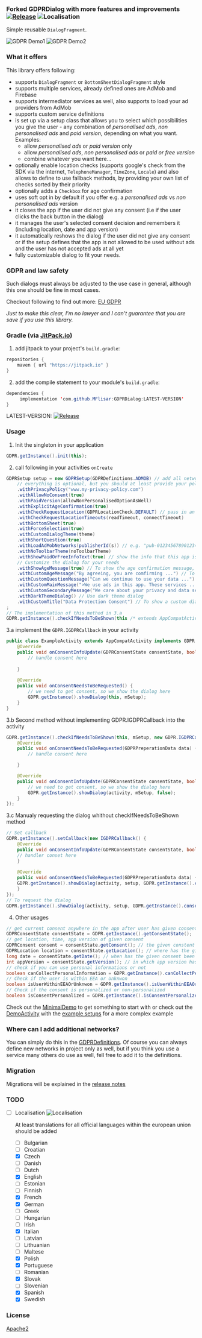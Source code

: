 ### Forked GDPRDialog with more features and improvements [![Release](https://jitpack.io/v/ayoubfletcher/GDPRDialog.svg)](https://jitpack.io/#ayoubfletcher/GDPRDialog) ![Localisation](https://img.shields.io/badge/Localisation-10%2F24%20(42%25)-blue.svg)

Simple reusable `DialogFragment`.

![GDPR Demo1](https://github.com/MFlisar/GDPRDialog/blob/master/demo/demo1.gif "demo1")
![GDPR Demo2](https://github.com/MFlisar/GDPRDialog/blob/master/demo/demo2.gif "demo2")

### What it offers

This library offers following:

* supports `DialogFragment` or `BottomSheetDialogFragment` style 
* supports multiple services, already defined ones are AdMob and Firebase
* supports intermediator services as well, also supports to load your ad providers from AdMob
* supports custom service definitions
* is set up via a setup class that allows you to select which possibilities you give the user - any combination of *personalised ads*, *non personalised ads* and *paid version*, depending on what you want. Examples:
  * allow *personalised ads* or *paid version* only
  * allow *personalised ads*, *non personalised ads* or *paid or free version*
  * combine whatever you want here...
* optionally enable location checks (supports google's check from the SDK via the internet, `TelephoneManager`, `TimeZone`, `Locale`) and also allows to define to use fallback methods, by providing your own list of checks sorted by their priority
* optionally adds a `Checkbox` for age confirmation
* uses soft opt in by default if you offer e.g. a *personalised ads* vs *non personalised ads* version
* it closes the app if the user did not give any consent (i.e if the user clicks the back button in the dialog)
* it manages the user's selected consent decision and remembers it (including location, date and app version)
* it automatically reshows the dialog if the user did not give any consent or if the setup defines that the app is not allowed to be used without ads and the user has not accepted ads at all yet
* fully customizable dialog to fit your needs.

### GDPR and law safety

Such dialogs must always be adjusted to the use case in general, although this one should be fine in most cases. 

Checkout following to find out more: [EU GDPR](https://www.eugdpr.org/)

*Just to make this clear, I'm no lawyer and I can't guarantee that you are save if you use this library.*

### Gradle (via [JitPack.io](https://jitpack.io/))

1. add jitpack to your project's `build.gradle`:
```java
repositories {
    maven { url "https://jitpack.io" }
}
```
2. add the compile statement to your module's `build.gradle`:
```java
dependencies {
     implementation 'com.github.MFlisar:GDPRDialog:LATEST-VERSION'
}
```

LATEST-VERSION: [![Release](https://jitpack.io/v/MFlisar/GDPRDialog.svg)](https://jitpack.io/#MFlisar/GDPRDialog)

### Usage

1. Init the singleton in your application
```java
GDPR.getInstance().init(this);
```
2. call following in your activities `onCreate`
```java
GDPRSetup setup = new GDPRSetup(GDPRDefinitions.ADMOB) // add all networks you use to the constructor, signature is `GDPRSetup(GDPRNetwork... adNetworks)`
    // everything is optional, but you should at least provide your policy
    .withPrivacyPolicy("www.my-privacy-policy.com")
    .withAllowNoConsent(true)
    .withPaidVersion(allowNonPersonalisedOptionAsWell)
    .withExplicitAgeConfirmation(true)
    .withCheckRequestLocation(GDPRLocationCheck.DEFAULT) // pass in an array of location check methods, predefined arrays like `DEFAULT` and `DEFAULT_WITH_FALLBACKS` do exists
    .withCheckRequestLocationTimeouts(readTimeout, connectTimeout)
    .withBottomSheet(true)
    .withForceSelection(true)
    .withCustomDialogTheme(theme)
    .withShortQuestion(true)
    .withLoadAdMobNetworks(publisherId(s)) // e.g. "pub-0123456789012345"
    .withNoToolbarTheme(noToolbarTheme)
    .withShowPaidOrFreeInfoText(true) // show the info that this app is cheap/free based on the networks or hide it
    // Customize the dialog for your needs
    .withShowAgeMessage(true) // To show the age confirmation message, (disabled by default)
    .withCustomAgeMessage("By agreeing, you are comfirming ...") // To show a custom age confirmation message
    .withCustomQuestionMessage("Can we continue to use your data ...") // To show a custom question message
    .withCustomMainMessage(">We use ads in this app. These services ... <a href=\"\">Learn more</a>") // To show a custom main message
    .withCustomSecondaryMessage("We care about your privacy and data security.") // To show a custom secondary message
    .withDarkThemeDialog() // Use dark theme dialog
    .withCustomTitle("Data Protection Consent") // To show a custom dialog title
;
// The implementation of this method in 3.a
GDPR.getInstance().checkIfNeedsToBeShown(this /* extends AppCompatActivity & GDPR.IGDPRCallback */, setup);
```
3.a implement the `GDPR.IGDPRCallback` in your activity
```java
public class ExampleActivity extends AppCompatActivity implements GDPR.IGDPRCallback {
    @Override
    public void onConsentInfoUpdate(GDPRConsentState consentState, boolean isNewState) {
        // handle consent here
		
    }
	
    @Override
    public void onConsentNeedsToBeRequested() {
        // we need to get consent, so we show the dialog here
        GDPR.getInstance().showDialog(this, mSetup);
    }
}
```
3.b Second method without implementing GDPR.IGDPRCallback into the activity
```java
GDPR.getInstance().checkIfNeedsToBeShown(this, mSetup, new GDPR.IGDPRCallback() {
    @Override
    public void onConsentNeedsToBeRequested(GDPRPreperationData data) {
        // handle consent here

    }

    @Override
    public void onConsentInfoUpdate(GDPRConsentState consentState, boolean isNewState) {
        // we need to get consent, so we show the dialog here
        GDPR.getInstance().showDialog(activity, mSetup, false);
    }
});
```
3.c Manualy requesting the dialog whithout checkIfNeedsToBeShown method
```java
// Set callback
GDPR.getInstance().setCallback(new IGDPRCallback() {
    @Override
    public void onConsentInfoUpdate(GDPRConsentState consentState, boolean isNewState) {
	// handler conset here
    }
    
    @Override
    public void onConsentNeedsToBeRequested(GDPRPreperationData data) {
	GDPR.getInstance().showDialog(activity, setup, GDPR.getInstance().consentState.location, false); 
    }
});
// To request the dialog
GDPR.getInstance().showDialog(activity, setup, GDPR.getInstance().consentState.location, false);
```

4. Other usages
```java
// get current consent anywhere in the app after user has given consent
GDPRConsentState consentState = GDPR.getInstance().getConsentState();
// get location, time, app version of given consent
GDPRConsent consent = consentState.getConsent(); // the given constent
GDPRLocation location = consentState.getLocation(); // where has the given consent been given
long date = consentState.getDate(); // when has the given consent been given
int appVersion = consentState.getVersion(); // in which app version has the consent been given
// check if you can use personal informations or not
boolean canCollectPersonalInformation = GDPR.getInstance().canCollectPersonalInformation();
// Check if the user is within EEA or Unknwon
boolean isUserWithinEEAOrUnknwon = GDPR.getInstance().isUserWithinEEAOrUnknwon();
// Check if the consent is personalized or non-personalized
boolean isConsentPersonalized = GDPR.getInstance().isConsentPersonalized();
```

Check out the [MinimalDemo](https://github.com/MFlisar/GDPRDialog/blob/master/app/src/main/java/com/michaelflisar/gdprdialog/demo/MinimalDemoActivity.java) to get something to start with or check out the [DemoActivity](https://github.com/MFlisar/GDPRDialog/blob/master/app/src/main/java/com/michaelflisar/gdprdialog/demo/DemoActivity.java) with the [example setups](https://github.com/MFlisar/GDPRDialog/blob/master/app/src/main/java/com/michaelflisar/gdprdialog/demo/SetupActivity.java) for a more complex example

### Where can I add additional networks?

You can simply do this in the [GDPRDefinitions](https://github.com/MFlisar/GDPRDialog/blob/master/library/src/main/java/com/michaelflisar/gdprdialog/GDPRDefinitions.java). Of course you can always define new networks in project only as well, but if you think you use a service many others do use as well, fell free to add it to the definitions.

### Migration

Migrations will be explained in the [release notes](https://github.com/MFlisar/GDPRDialog/releases)

### TODO

* [ ] Localisation ![Localisation](https://img.shields.io/badge/Localisation-10%2F24%20(42%25)-blue.svg)
  
  At least translations for all official languages within the european union should be added
  * [ ] Bulgarian
  * [ ] Croatian
  * [x] Czech
  * [ ] Danish
  * [ ] Dutch
  * [x] English
  * [ ] Estonian
  * [ ] Finnish
  * [x] French
  * [x] German
  * [ ] Greek
  * [ ] Hungarian
  * [ ] Irish
  * [x] Italian
  * [ ] Latvian
  * [ ] Lithuanian
  * [ ] Maltese
  * [x] Polish
  * [x] Portuguese
  * [ ] Romanian
  * [x] Slovak
  * [ ] Slovenian
  * [x] Spanish
  * [x] Swedish
  
### License

[Apache2](/LICENSE)
